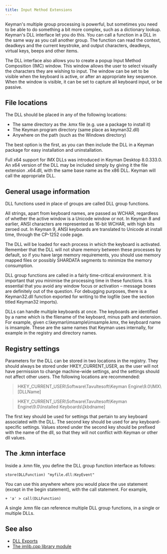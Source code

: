 ```yaml
---
title: Input Method Extensions
---
```


Keyman's multiple group processing is powerful, but sometimes you need
to be able to do something a bit more complex, such as a dictionary
lookup. Keyman's DLL interface let you do this. You can call a function
in a DLL in the same way as you call another group. The function can
read the context, deadkeys and the current keystroke, and output
characters, deadkeys, virtual keys, beeps and other items.

The DLL interface also allows you to create a popup Input Method
Composition (IMC) window. This window allows the user to select visually
the characters they are wishing to input. The window can be set to be
visible when the keyboard is active, or after an appropriate key
sequence. When the window is visible, it can be set to capture all
keyboard input, or be passive.

## File locations

The DLL should be placed in any of the following locations:

-   The same directory as the .kmx file (e.g. use a package to install it)
-   The Keyman program directory (same place as keyman32.dll)
-   Anywhere on the path (such as the Windows directory)

The best option is the first, as you can then include the DLL in a
Keyman package for easy installation and uninstallation.

Full x64 support for IMX DLLs was introduced in Keyman Desktop
8.0.333.0. An x64 version of the DLL may be included simply by giving it
the file extension .x64.dll, with the same base name as the x86 DLL.
Keyman will call the appropriate DLL.

## General usage information

DLL functions used in place of groups are called DLL group functions.

All strings, apart from keyboard names, are passed as WCHAR, regardless
of whether the active window is a Unicode window or not. In Keyman 8 and
earlier, ANSI characters are represented as 16-bit WCHAR, with high bits
zeroed out. In Keyman 9, ANSI keyboards are translated to Unicode at
install time, through the CP-1252 code page.

The DLL will be loaded for each process in which the keyboard is
activated. Remember that the DLL will not share memory between these
processes by default, so if you have large memory requirements, you
should use memory mapped files or possibly SHARDATA segments to minimize
the memory consumption.

DLL group functions are called in a fairly time-critical environment. It
is important that you minimise the processing time in these functions.
It is essential that you avoid any window focus or activation – message
boxes are definitely out of the question. For debugging purposes, there
is a Keyman32.dll function exported for writing to the logfile (see the
section titled Keyman32 imports).

DLLs can handle multiple keyboards at once. The keyboards are identified
by a name which is the filename of the keyboard, minus path and
extension. For example, given c:\keyman\imsample\imsample.kmx, the
keyboard name is imsample. These are the same names that Keyman uses
internally, for example in the registry and directory names.

## Registry settings

Parameters for the DLL can be stored in two locations in the registry.
They should always be stored under HKEY_CURRENT_USER, as the user will
not have permission to change machine-wide settings, and the settings
should not affect other users. The following locations are recommended:

> HKEY_CURRENT_USER\Software\Tavultesoft\Keyman Engine\9.0\IMX\\[DLLName]
  
> HKEY_CURRENT_USER\Software\Tavultesoft\Keyman Engine\9.0\Installed Keyboards\\[kbdname]

The first key should be used for settings that pertain to any keyboard
associated with the DLL. The second key should be used for any
keyboard-specific settings. Values stored under the second key should be
prefixed with the name of the dll, so that they will not conflict with
Keyman or other dll values.

## The .kmn interface

Inside a .kmn file, you define the DLL group function interface as
follows:

``` keyman
store(DLLFunction) "myfile.dll:KeyEvent"
```

You can use this anywhere where you would place the use statement
(except in the begin statement), with the call statement. For example,

``` keyman
+ 'a' > call(DLLFunction)
```

A single .kmn file can reference multiple DLL group functions, in a
single or multiple DLLs.

## See also

-   [DLL Exports](imxdll)
-   [The imlib.cpp library module](imxlib)
